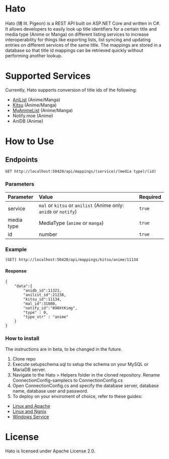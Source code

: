 # Hato
Hato (鳩 lit. Pigeon) is a REST API built on ASP.NET Core and written in C#. It allows developers to easily look up title identifiers for a certain title and media type (Anime or Manga) on different listing services to increase interoperability for things like exporting lists, list syncing and updating entries on different services of the same title. The mappings are stored in a database so that title id mappings can be retrieved quickly without performing another lookup.

# Supported Services
Currently, Hato supports conversion of title ids of the following:
* [AniList](https://anilist.co) (Anime/Manga)
* [Kitsu](https://kitsu.io) (Anime/Manga)
* [MyAnimeList](https://myanimelist.net) (Anime/Manga)
* Notify.moe (Anime)
* AniDB (Anime)

# How to Use

## Endpoints
```
GET http://localhost:50420/api/mappings/(service)/(media type)/(id)
```
### Parameters

| Parameter | Value | Required |
|:---|:---|:---|
| service | `mal` or `kitsu` or `anilist` (Anime only: `anidb` or `notify`)| `true` |
| media type | MediaType (`anime` or `manga`) | `true` |
| id | number | `true` |

### Example
```
[GET] http://localhost:50420/api/mappings/kitsu/anime/11134
```

#### Response
```
{
    "data":{
        "anidb_id":11321,
        "anilist_id":21238,
        "kitsu_id":11134,
        "mal_id":31080,
        "notify_id":"090XtKimg",
        "type" : 0,
        "type_str" : "anime"
    }
}
```
### How to install
The instructions are in beta, to be changed in the future.

1. Clone repo
2. Execute setupschema.sql to setup the schema on your MySQL or MariaDB server.
3. Navigate to the Hato > Helpers folder in the cloned repository. Rename ConnectionConfig-samplecs to ConnectionConfig.cs
4. Open ConnectionConfig.cs and specify the database server, database name, database user and password.
5. To deploy on your enviroment of choice, refer to these guides:
* [Linux and Apache](https://docs.microsoft.com/en-us/aspnet/core/host-and-deploy/linux-apache?view=aspnetcore-2.2)
* [Linux and Ngnix](https://docs.microsoft.com/en-us/aspnet/core/host-and-deploy/linux-nginx?view=aspnetcore-2.2)
* [Windows Service](https://docs.microsoft.com/en-us/aspnet/core/host-and-deploy/windows-service?view=aspnetcore-2.2)

# License
Hato is licensed under Apache License 2.0.
